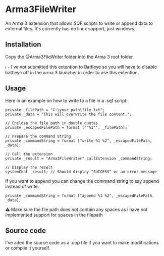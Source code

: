 # Arma3FileWriter

An Arma 3 extension that allows SQF scripts to write or append data to external files. It's currently has no linux support, just windows.

## Installation
Copy the @Arma3FileWriter folder into the Arma 3 root folder. 

ℹ - I've not submitted this extention to Battleye so you will have to disable battleye off in the arma 3 launcher in order to use this extention.

## Usage

Here in an example on how to write to a file in a .sqf script:
```
private _filePath = "C:\your_path\file.txt"; 
private _data = "This will overwrite the file content.";

// Enclose the file path in double quotes
private _escapedFilePath = format ['"%1"', _filePath];

// Prepare the command string
private _commandString = format ["write %1 %2", _escapedFilePath, _data];

// Call the extension
private _result = "Arma3FileWriter" callExtension _commandString;

// Display the result
systemChat _result; // Should display "SUCCESS" or an error message
```
If you want to append you can change the command string to say append instead of write:
```
private _commandString = format ["append %1 %2", _escapedFilePath, _data];
```
⚠ Make sure the file path does not contain any spaces as i have not implemented support for spaces in the filepath

## Source code
I've aded the source code as a .cpp file if you want to make modifications or compile it yourself.
